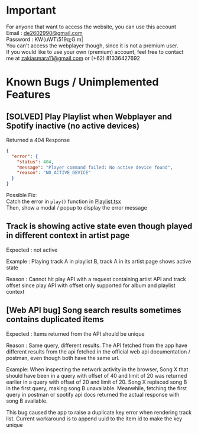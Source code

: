 # Important

For anyone that want to access the website, you can use this account  
Email : de2602990@gmail.com  
Password : KW(uWT\519q;G.m|  
You can't access the webplayer though, since it is not a premium user.  
If you would like to use your own (premium) account, feel free to contact me at zakiasmara11@gmail.com or (+62) 81336427692

# Known Bugs / Unimplemented Features

## [SOLVED] Play Playlist when Webplayer and Spotify inactive (no active devices)

Returned a 404 Response

```json
{
  "error": {
    "status": 404,
    "message": "Player command failed: No active device found",
    "reason": "NO_ACTIVE_DEVICE"
  }
}
```

Possible Fix:  
Catch the error in `play()` function in [Playlist.tsx](./src/pages/Playlist/Playlist.tsx#L106)  
Then, show a modal / popup to display the error message

## Track is showing active state even though played in different context in artist page

Expected : not active

Example : Playing track A in playlist B, track A in its artist page shows active state

Reason : Cannot hit play API with a request containing artist API and track offset since play API with offset only supported for album and playlist context

## [Web API bug] Song search results sometimes contains duplicated items

Expected : Items returned from the API should be unique

Reason : Same query, different results. The API fetched from the app have different results from the api fetched in the official web api documentation / postman, even though both have the same url.

Example: When inspecting the network activity in the browser, Song X that should have been in a query with offset of 40 and limit of 20 was returned earlier in a query with offset of 20 and limit of 20. Song X replaced song B in the first query, making song B unavailable. Meanwhile, fetching the first query in postman or spotify api docs returned the actual response with song B available.

This bug caused the app to raise a duplicate key error when rendering track list. Current workaround is to append uuid to the item id to make the key unique
